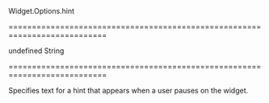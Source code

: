 <!--id-->Widget.Options.hint<!--/id-->
===========================================================================
<!--default-->undefined<!--/default-->
<!--type-->String<!--/type-->
===========================================================================

<!--shortDescription-->
Specifies text for a hint that appears when a user pauses on the widget.
<!--/shortDescription-->

<!--fullDescription-->

<!--/fullDescription-->
